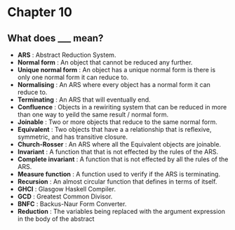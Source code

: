 # Chapter 10
## What does ___ mean?

- **ARS** : Abstract Reduction System.
- **Normal form** : An object that cannot be reduced any further.
- **Unique normal form** : An object has a unique normal form is there is only one normal form it can reduce to.
- **Normalising** : An ARS where every object has a normal form it can reduce to.
- **Terminating** : An ARS that will eventually end.
- **Confluence** : Objects in a rewiriting system that can be reduced in more than one way to yeild the same result / normal form.
- **Joinable** : Two or more objects that reduce to the same normal form.
- **Equivalent** : Two objects that have a a relationship that is reflexive, symmetric, and has transitive closure. 
- **Church-Rosser** : An ARS where all the Equivalent objects are joinable.
- **Invariant** : A function that that is not effected by the rules of the ARS.
- **Complete invariant** : A function that is not effected by all the rules of the ARS. 
- **Measure function** : A function used to verify if the ARS is terminating.
- **Recursion** : An almost circular function that defines in terms of itself.
- **GHCI** : Glasgow Haskell Compiler.
- **GCD** : Greatest Common Divisor.
- **BNFC** : Backus-Naur Form Converter.
- **Reduction** : The variables being replaced with the argument expression in the body of the abstract
